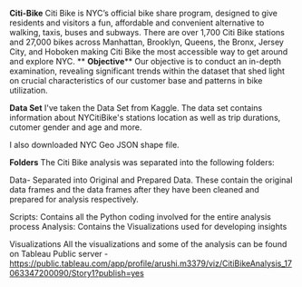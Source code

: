 **Citi-Bike**
Citi Bike is NYC’s official bike share program, designed to give residents and visitors a fun, affordable and convenient alternative to walking, taxis, buses and subways. There are over 1,700 Citi Bike stations and 27,000 bikes across Manhattan, Brooklyn, Queens, the Bronx, Jersey City, and Hoboken making Citi Bike the most accessible way to get around and explore NYC.
**
**Objective****
Our objective is to conduct an in-depth examination, revealing significant trends within the dataset that shed light on crucial characteristics of our customer base and patterns in bike utilization.

**Data Set**
I've taken the Data Set from Kaggle. The data set contains information about NYCitiBike's stations location as well as trip durations, cutomer gender and age and more.

I also downloaded NYC Geo JSON shape file.

**Folders**
The Citi Bike analysis was separated into the following folders:

Data- Separated into Original and Prepared Data. These contain the original data frames and the data frames after they have been cleaned and prepared for analysis respectively. 

Scripts: Contains all the Python coding involved for the entire analysis process Analysis: Contains the Visualizations used for developing insights

Visualizations
All the visualizations and some of the analysis can be found on Tableau Public server - https://public.tableau.com/app/profile/arushi.m3379/viz/CitiBikeAnalysis_17063347200090/Story1?publish=yes
